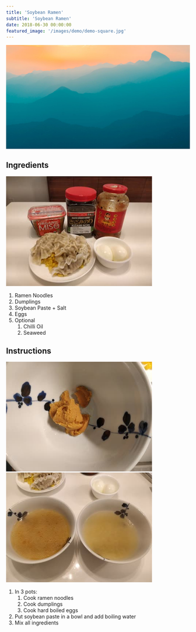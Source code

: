 ```yaml
---
title: 'Soybean Ramen'
subtitle: 'Soybean Ramen'
date: 2018-06-30 00:00:00
featured_image: '/images/demo/demo-square.jpg'
---
```


![](/images/demo/demo-landscape.jpg)

## Ingredients

![ingredients](/images/jp-and-kor/soy-ramen-02.jpg)

1. Ramen Noodles
1. Dumplings
1. Soybean Paste + Salt
1. Eggs
1. Optional
   1. Chilli Oil
   1. Seaweed

## Instructions

![soybean](/images/jp-and-kor/soy-ramen-01.jpg)
![final](/images/jp-and-kor/soy-ramen-03.jpg)

1. In 3 pots:
   1. Cook ramen noodles
   1. Cook dumplings
   1. Cook hard boiled eggs
1. Put soybean paste in a bowl and add boiling water
1. Mix all ingredients
